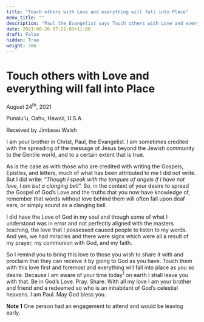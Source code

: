 ```yaml
---
title: "Touch others with Love and everything will fall into Place"
menu_title: ""
description: "Paul the Evangelist says Touch others with Love and everything will fall into Place"
date: 2021-08-26 07:21:03+11:00
draft: False
hidden: True
weight: 386
---
```

# Touch others with Love and everything will fall into Place

August 24<sup>th</sup>, 2021 

Punalu'u, Oahu, Hawaii, U.S.A.

Received by Jimbeau Walsh   



I am your brother in Christ, Paul, the Evangelist. I am sometimes credited with the spreading of the message of Jesus beyond the Jewish community to the Gentile world, and to a certain extent that is true. 

As is the case as with those who are credited with writing the Gospels, Epistles, and letters, much of what has been attributed to me I did not write. But I did write: *“Though I speak with the tongues of angels if I have not love, I am but a clanging bell”.* So, in the context of your desire to spread the Gospel of God’s Love and the truths that you now have knowledge of, remember that words without love behind them will often fall upon deaf ears, or simply sound as a clanging bell. 

I did have the Love of God in my soul and though some of what I understood was in error and not perfectly aligned with the masters teaching, the love that I possessed caused people to listen to my words. And yes, we had miracles and there were signs which were all a result of my prayer, my communion with God, and my faith. 

So I remind you to bring this love to those you wish to share it with and proclaim that they can receive it by going to God as you have. Touch them with this love first and foremost and everything will fall into place as you so desire. Because I am aware of your time today<sup>1</sup> on earth I shall leave you with that. Be in God’s Love. Pray. Share. With all my love I am your brother and friend and a redeemed so who is an inhabitant of God’s celestial heavens. I am Paul. May God bless you. 


**Note 1** One person had an engagement to attend and would be leaving early.
